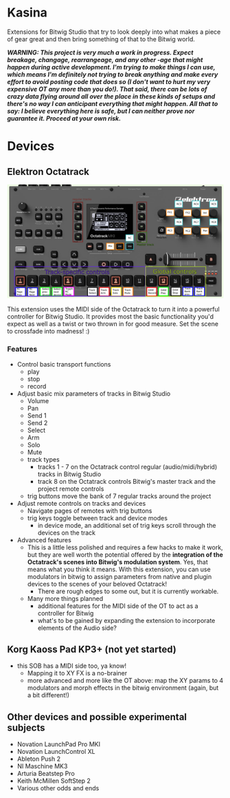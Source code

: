 # Kasina


Extensions for Bitwig Studio that try to look deeply into what makes a piece of gear great and then bring something of that to the Bitwig world.


***WARNING: This project is very much a work in progress. Expect breakage, changage, rearrangeage, and any other -age that might happen during active development. I'm trying to make things I can use, which means I'm definitely not trying to break anything and make every effort to avoid posting code that does so (I don't want to hurt my very expensive OT any more than you do!). That said, there can be lots of crazy data flying around all over the place in these kinds of setups and there's no way I can anticipant everything that might happen. All that to say: I believe everything here is safe, but I can neither prove nor guarantee it. Proceed at your own risk.*** 


# Devices

## Elektron Octatrack 

![Alt text](/images/ot-layout.png?raw=true "Octatrack Layout")

This extension uses the MIDI side of the Octatrack to turn it into a powerful controller for Bitwig Studio. It provides most the basic functionality you'd expect as well as a twist or two thrown in for good measure. Set the scene to crossfade into madness! :)


### Features
- Control basic transport functions 
  - play
  - stop
  - record
- Adjust basic mix parameters of tracks in Bitwig Studio
  - Volume
  - Pan
  - Send 1 
  - Send 2
  - Select 
  - Arm
  - Solo
  - Mute
  - track types
    - tracks 1 - 7 on the Octatrack control regular (audio/midi/hybrid) tracks in Bitwig Studio
    - track 8 on the Octatrack controls Bitwig's master track and the project remote controls
  - trig buttons move the bank of 7 regular tracks around the project
- Adjust remote controls on tracks and devices
  - Navigate pages of remotes with trig buttons
  - trig keys toggle between track and device modes
    - in device mode, an additional set of trig keys scroll through the devices on the track
- Advanced features
  - This is a little less polished and requires a few hacks to make it work, but they are well worth the potential offered by the **integration of the Octatrack's scenes into Bitwig's modulation system**. Yes, that means what you think it means. With this extension, you can use modulators in bitwig to assign parameters from native and plugin devices to the scenes of your beloved Octatrack!
    - There are rough edges to some out, but it is currently workable. 
  - Many more things planned 
    - additional features for the MIDI side of the OT to act as a controller for Bitwig
    - what's to be gained by expanding the extension to incorporate elements of the Audio side?


## Korg Kaoss Pad KP3+ (not yet started)
- this SOB has a MIDI side too, ya know! 
  - Mapping it to XY FX is a no-brainer
  - more advanced and more like the OT above: map the XY params to 4 modulators and morph effects in the bitwig environment (again, but a bit different!)

## Other devices and possible experimental subjects
- Novation LaunchPad Pro MKI
- Novation LaunchControl XL
- Ableton Push 2
- NI Maschine MK3
- Arturia Beatstep Pro
- Keith McMillen SoftStep 2
- Various other odds and ends